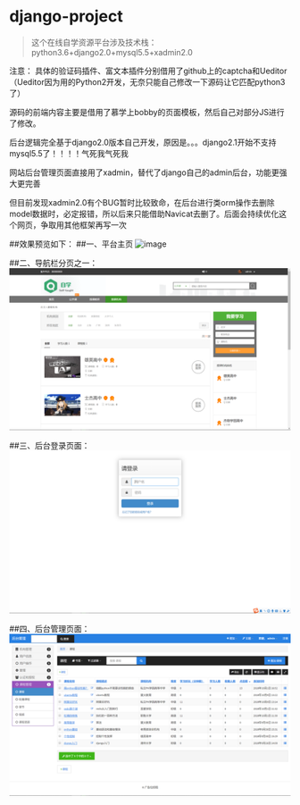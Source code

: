 # django-project

>这个在线自学资源平台涉及技术栈：python3.6+django2.0+mysql5.5+xadmin2.0

注意：
具体的验证码插件、富文本插件分别借用了github上的captcha和Ueditor（Ueditor因为用的Python2开发，无奈只能自己修改一下源码让它匹配python3了）

源码的前端内容主要是借用了慕学上bobby的页面模板，然后自己对部分JS进行了修改。

后台逻辑完全基于django2.0版本自己开发，原因是。。。django2.1开始不支持mysql5.5了！！！！气死我气死我

网站后台管理页面直接用了xadmin，替代了django自己的admin后台，功能更强大更完善

但目前发现xadmin2.0有个BUG暂时比较致命，在后台进行类orm操作去删除model数据时，必定报错，所以后来只能借助Navicat去删了。后面会持续优化这个网页，争取用其他框架再写一次

##效果预览如下：
##一、平台主页
![image](https://github.com/ChrisLee0211/django-project/blob/master/index.png)

##二、导航栏分页之一：
![image](https://github.com/ChrisLee0211/django-project/blob/master/org.png)

##三、后台登录页面：
![image](https://github.com/ChrisLee0211/django-project/blob/master/xadmin-login.png)

##四、后台管理页面：
![image](https://github.com/ChrisLee0211/django-project/blob/master/xadmin2.png)
